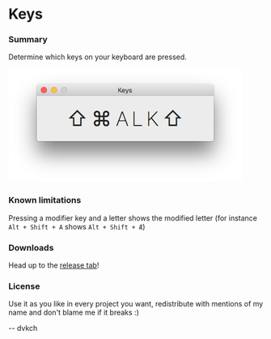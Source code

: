 # Keys

### Summary

Determine which keys on your keyboard are pressed. 

![Screenshot](https://raw.githubusercontent.com/dvkch/Keys/master/Screenshot.png "Screenshot")

### Known limitations

Pressing a modifier key and a letter shows the modified letter (for instance `Alt + Shift + A` shows `Alt + Shift + Æ`)

### Downloads

Head up to the [release tab](https://github.com/dvkch/Keys/releases)!


### License

Use it as you like in every project you want, redistribute with mentions of my name and don't blame me if it breaks :)

-- dvkch